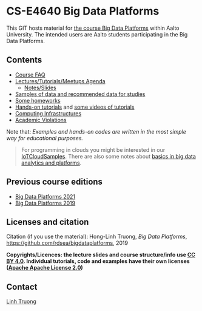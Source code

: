 # CS-E4640 Big Data Platforms

This GIT hosts material for [the course Big Data Platforms](https://mycourses.aalto.fi/course/view.php?id=28200) within Aalto University. The intended users are Aalto students participating in the Big Data Platforms.

## Contents
 * [Course FAQ](../faq.md)
 * [Lectures/Tutorials/Meetups Agenda](schedule.md)
   - [Notes/Slides](lecturenotes/README.md)
 * [Samples of data and recommended data for studies](data/)
 * [Some homeworks](../homeworks/)
 * [Hands-on tutorials](../tutorials/) and [some videos of tutorials](https://aalto.cloud.panopto.eu/Panopto/Pages/Viewer.aspx?pid=abe8790b-7477-458f-88db-abf400b2264d)
 * [Computing Infrastructures](../computinginfrastructures.md)
 * [Academic Violations](../violations.md)

 Note that: *Examples and hands-on codes are written in the most simple way for educational purposes.*
> For programming in clouds you might be interested in our [IoTCloudSamples](https://github.com/rdsea/IoTCloudSamples/). There are also some notes about [basics in big data analytics and platforms](https://github.com/linhsolar/basicbigdata).

## Previous course editions
* [Big Data Platforms 2021](../2021/README.md)
* [Big Data Platforms 2019](../2019/README.md)

## Licenses and citation

Citation (if you use the material):
Hong-Linh Truong, *Big Data Platforms*, https://github.com/rdsea/bigdataplatforms, 2019

**Copyrights/Licences: the lecture slides and course structure/info use [CC BY 4.0](https://creativecommons.org/licenses/by/4.0/). Individual tutorials, code and examples have their own licenses ([Apache Apache License 2.0](https://www.apache.org/licenses/LICENSE-2.0))**


## Contact

[Linh Truong](https://users.aalto.fi/~truongh4/)

